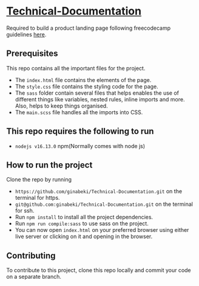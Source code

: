 # [Technical-Documentation](https://github.com/ginabeki/Technical-Documentation)
Required to build a product landing page following freecodecamp guidelines [here](https://www.freecodecamp.org/learn/responsive-web-design/responsive-web-design-projects/build-a-technical-documentation-page).

## Prerequisites
This repo contains all the important files for the project.

- The `index.html` file contains the elements of the page.
- The `style.css` file contains the styling code for the page.
- The `sass` folder contain several files that helps enables the use of different things like variables, nested rules, inline imports and more. Also, helps   to keep things organised.
- The `main.scss` file handles all the imports into CSS.

## This repo requires the following to run
- `nodejs v16.13.0`
 npm(Normally comes with node js)

## How to run the project
Clone the repo by running
- `https://github.com/ginabeki/Technical-Documentation.git` on the terminal for https.
- `git@github.com:ginabeki/Technical-Documentation.git` on the terminal for ssh.
- Run `npm install` to install all the project dependencies.
- Run `npm run compile:sass` to use sass on the project.
- You can now open `index.html` on your preferred browser using either live server or clicking on it and opening in the browser.

## Contributing
To contribute to this project, clone this repo locally and commit your code on a separate branch.


